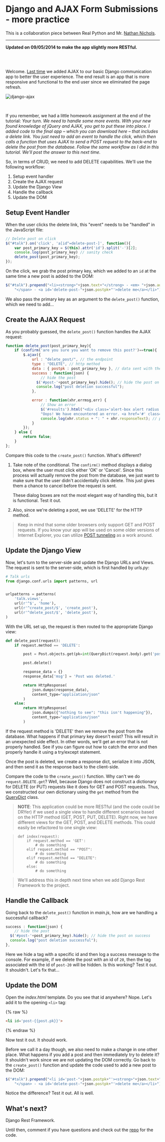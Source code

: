 # Django and AJAX Form Submissions - more practice

This is a collaboration piece between Real Python and Mr. [Nathan Nichols](https://twitter.com/natsamnic).

<hr>

**Updated on 09/05/2014 to make the app slightly more RESTful.**

<br><br>

Welcome. [Last time](https://realpython.com/blog/python/django-and-ajax-form-submissions/) we added AJAX to our basic Django communication app to better the user experience. The end result is an app that is more responsive and functional to the end user since we eliminated the page refresh.

![django-ajax](https://raw.githubusercontent.com/realpython/django-form-fun/master/django-ajax.png)

<br>

If you remember, we had a little homework assignment at the end of the tutorial: *Your turn. We need to handle some more events. With your new found knowledge of jQuery and AJAX, you get to put these into place. I added code to the final app – which you can download here – that includes a delete link. You just need to add an event to handle the click, which then calls a function that uses AJAX to send a POST request to the back-end to delete the post from the database. Follow the same workflow as I did in this tutorial. We’ll post the answer to this next time.*

So, in terms of CRUD, we need to add DELETE capabilities. We'll use the following workflow:

1. Setup event handler
2. Create the AJAX request
3. Update the Django View
4. Handle the callback
5. Update the DOM

## Setup Event Handler

When the user clicks the delete link, this "event" needs to be "handled" in the JavaScript file:

```javascript
// Delete post on click
$("#talk").on('click', 'a[id^=delete-post-]', function(){
    var post_primary_key = $(this).attr('id').split('-')[2];
    console.log(post_primary_key) // sanity check
    delete_post(post_primary_key);
});
```

On the click, we grab the post primary key, which we added to an `id` at the same time a new post is added to the DOM:

```javascript
$("#talk").prepend("<li><strong>"+json.text+"</strong> - <em> "+json.author+"</em> - <span> "+json.created+
    "</span> - <a id='delete-post-"+json.postpk+"'>delete me</a></li>");
```

We also pass the primary key as an argument to the `delete_post()` function, which we need to add...

## Create the AJAX Request

As you probably guessed, the `delete_post()` function handles the AJAX request:

```javascript
function delete_post(post_primary_key){
    if (confirm('are you sure you want to remove this post?')==true){
        $.ajax({
            url : "delete_post/", // the endpoint
            type : "DELETE", // http method
            data : { postpk : post_primary_key }, // data sent with the delete request
            success : function(json) {
                // hide the post
              $('#post-'+post_primary_key).hide(); // hide the post on success
              console.log("post deletion successful");
            },

            error : function(xhr,errmsg,err) {
                // Show an error
                $('#results').html("<div class='alert-box alert radius' data-alert>"+
                "Oops! We have encountered an error. <a href='#' class='close'>&times;</a></div>"); // add error to the dom
                console.log(xhr.status + ": " + xhr.responseText); // provide a bit more info about the error to the console
            }
        });
    } else {
        return false;
    }
};
```

Compare this code to the `create_post()` function. What's different?

1. Take note of the conditional. The `confirm()` method displays a dialog box, where the user must click either 'OK' or 'Cancel'. Since this process will actually remove the post from the database, we just want to make sure that the user didn't accidentally click delete. This just gives them a chance to cancel before the request is sent.

    These dialog boxes are not the most elegant way of handling this, but it is functional. Test it out.

1. Also, since we're deleting a post, we use 'DELETE' for the HTTP method.

> Keep in mind that some older browsers only support GET and POST requests. If you know your app will be used on some older versions of Internet Explorer, you can utilize [POST tunneling](https://gist.github.com/mjhea0/43d7b4285c59c2083123) as a work around.

## Update the Django View

Now, let's turn to the server-side and update the Django URLs and Views. The request is sent to the server-side, which is first handled by *urls.py*:

```python
# Talk urls
from django.conf.urls import patterns, url


urlpatterns = patterns(
    'talk.views',
    url(r'^$', 'home'),
    url(r'^create_post/$', 'create_post'),
    url(r'^delete_post/$', 'delete_post'),
)
```

With the URL set up, the request is then routed to the appropriate Django view:

```python
def delete_post(request):
    if request.method == 'DELETE':

        post = Post.objects.get(pk=int(QueryDict(request.body).get('postpk')))

        post.delete()

        response_data = {}
        response_data['msg'] = 'Post was deleted.'

        return HttpResponse(
            json.dumps(response_data),
            content_type="application/json"
        )
    else:
        return HttpResponse(
            json.dumps({"nothing to see": "this isn't happening"}),
            content_type="application/json"
        )
```

If the request method is 'DELETE' then we remove the post from the database. What happens if that primary key doesn't exist? This will result in an unexpected side effect. In other words, we'll get an error that is not properly handled. See if you can figure out how to catch the error and then properly handle it using a try/except statement.

Once the post is deleted, we create a response dict, serialize it into JSON, and then send it as the response back to the client-side.

Compare the code to the `create_post()` function. Why can't we do `request.DELETE.get`? Well, because Django does not construct a dictionary for DELETE (or PUT) requests like it does for GET and POST requests. Thus, we constructed our own dictionary using the `get` method from the [QueryDict](https://docs.djangoproject.com/en/1.6/ref/request-response/#django.http.QueryDict) class.

> **NOTE**: This application could be more RESTful (and the code could be DRYer) if we used a single view to handle different scenarios based on the HTTP method (GET, POST, PUT, DELETE). Right now, we have different views for the GET, POST, and DELETE methods. This could easily be refactored to one single view:

>     def index(request):
>         if request.method == 'GET':
>             # do something
>         elif request.method == "POST":
>             # do something
>         elif request.method == "DELETE":
>             # do something
>         else:
>             # do something

> We'll address this in depth next time when we add Django Rest Framework to the project.

## Handle the Callback

Going back to the `delete_post()` function in *main.js*, how are we handling a successful callback?

```javascript
success : function(json) {
    // hide the post
  $('#post-'+post_primary_key).hide(); // hide the post on success
  console.log("post deletion successful");
},
```

Here we hide a tag with a specific id and then log a success message to the console. For example, if we delete the post with an id of `20`, then the tag associated with the id of `post-20` will be hidden. Is this working? Test it out. It shouldn't. Let's fix that...

## Update the DOM

Open the *index.html* template. Do you see that id anywhere? Nope. Let's add it to the opening `<li>` tag:

{% raw %}
```html
<li id='post-{{post.pk}}'>
```
{% endraw %}

Now test it out. It should work.

Before we call it a day though, we also need to make a change in one other place. What happens if you add a post and then immediately try to delete it? It shouldn't work since we are not updating the DOM correctly. Go back to the `create_post()` function and update the code used to add a new post to the DOM:

```javascript
$("#talk").prepend("<li id='post-"+json.postpk+"'><strong>"+json.text+"</strong> - <em> "+json.author+"</em> - <span> "+json.created+
    "</span> - <a id='delete-post-"+json.postpk+"'>delete me</a></li>");
```

Notice the difference? Test it out. All is well.

## What's next?

Django Rest Framework.

Until then, comment if you have questions and check out the [repo](https://github.com/realpython/django-form-fun) for the code.